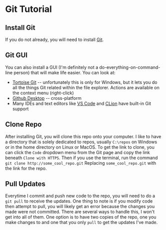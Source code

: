 # Git Tutorial

## Install Git
If you do not already, you will need to install [Git](https://git-scm.com/downloads). 

## Git GUI
You can also install a GUI (I'm definitely not a do-everything-on-command-line person) that will make life easier. You can look at:

- [Tortoise Git](https://tortoisegit.org/) -- unfortunately this is only for Windows, but it lets you do all the things Git related within the file explorer. Actions are available on the context menu (right-click)
- [Github Desktop](https://desktop.github.com/download/) -- cross-platform 
- Many IDEs and text editors like [VS Code](https://code.visualstudio.com/) and [CLion](https://www.jetbrains.com/clion/) have built-in Git support 

## Clone Repo
After installing Git, you will clone this repo onto your computer. I like to have a directory that is solely dedicated to repos, usually `C:\repos` on Windows or in the home directory on Linux or MacOS. To get the link to clone, you can click the `Code` dropdown menu from the Git page and copy the link beneath `Clone with HTTPS`. Then if you use the terminal, run the command
```git clone http://some_cool_repo.git```
Replacing `some_cool_repo.git` with the link for the repo.

## Pull Updates
Everytime I commit and push new code to the repo, you will need to do a `git pull` to receive the updates. One thing to note is if you modify code then attempt to pull, you will likely get an error because the changes you made were not committed. There are several ways to handle this, I won't get into all of them. One option is to have two copies of the repo, one you make changes to and one that you only `pull` to get the updates I've made.
